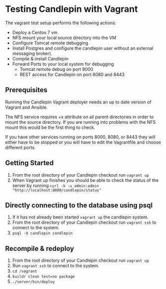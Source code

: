 # Testing Candlepin with Vagrant
The vagrant test setup performs the following actions:
* Deploy a Centos 7 vm
* NFS mount your local source directory into the VM
* Configure Tomcat remote debugging 
* Install Postgres and configure the candlepin user
  without an external messaging broker).
* Compile & install Candlepin
* Forward Ports to your local system for debugging
  * Tomcat remote debug on port 8000
  * REST access for Candlepin on port 8080 and 8443

## Prerequisites
Running the Candlepin Vagrant deployer needs an up to date version of Vagrant 
and Ansible. 

The NFS service requires +x attribute on all parent directories in order to mount 
the source directory. If you are running into problems with the NFS mount this would 
be the first thing to check.  

If you have other services running on ports 8000, 8080, or 8443 they will either have 
to be stopped or you will have to edit the Vagrantfile and choose different ports. 

## Getting Started
1. From the root directory of your Candlepin checkout run `vagrant up`
1. When Vagrant up finishes you should be able to check the status of the server
   by running `curl -k -u admin:admin "http://localhost:8080/candlepin/status"`

## Directly connecting to the database using psql
1. If it has not already been started `vagrant up` the candlepin system.
1. From the root directory of your Candlepin checkout run `vagrant ssh` to connect to the system.
1. `psql -U candlepin candlepin`

## Recompile & redeploy
1. From the root directory of your Candlepin checkout run `vagrant up`
1. Run `vagrant ssh` to connect to the system.
1. `cd /vagrant`
1. `buildr clean test=no package`
1. `./server/bin/deploy`
